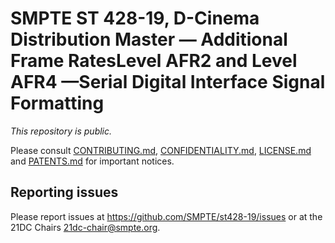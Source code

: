 # SMPTE ST 428-19, D-Cinema Distribution Master — Additional Frame RatesLevel AFR2 and Level AFR4 —Serial Digital Interface Signal Formatting

_This repository is public._ 

Please consult [CONTRIBUTING.md](./CONTRIBUTING.md), [CONFIDENTIALITY.md](./CONFIDENTIALITY.md), [LICENSE.md](./LICENSE.md) and [PATENTS.md](./PATENTS.md) for important notices.

## Reporting issues

Please report issues at <https://github.com/SMPTE/st428-19/issues> or at the 21DC Chairs <21dc-chair@smpte.org>.

